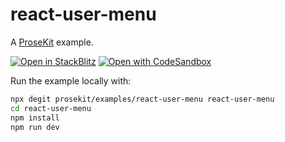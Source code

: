 # react-user-menu

A [ProseKit](https://prosekit.dev) example.

[![Open in StackBlitz](https://developer.stackblitz.com/img/open_in_stackblitz.svg)](https://stackblitz.com/github/prosekit/examples/tree/master/react-user-menu)
[![Open with CodeSandbox](https://assets.codesandbox.io/github/button-edit-lime.svg)](https://codesandbox.io/p/sandbox/github/prosekit/examples/tree/master/react-user-menu)

Run the example locally with:

```bash
npx degit prosekit/examples/react-user-menu react-user-menu
cd react-user-menu
npm install
npm run dev
```
